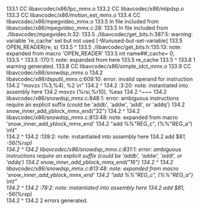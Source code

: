 133.1 CC        libavcodec/x86/lpc_mmx.o
133.2 CC        libavcodec/x86/mlpdsp.o
133.3 CC        libavcodec/x86/motion_est_mmx.o
133.4 CC        libavcodec/x86/mpegvideo_mmx.o
133.5 In file included from libavcodec/x86/mpegvideo_mmx.c:28:
133.5 In file included from ./libavcodec/mpegvideo.h:32:
133.5 ./libavcodec/get_bits.h:387:5: warning: variable 're_cache' set but not used [-Wunused-but-set-variable]
133.5     OPEN_READER(re, s)
133.5     ^
133.5 ./libavcodec/get_bits.h:135:13: note: expanded from macro 'OPEN_READER'
133.5         int name##_cache= 0;\
133.5             ^
133.5 <scratch space>:170:1: note: expanded from here
133.5 re_cache
133.5 ^
133.8 1 warning generated.
133.8 CC        libavcodec/x86/simple_idct_mmx.o
133.9 CC        libavcodec/x86/snowdsp_mmx.o
134.2 libavcodec/x86/dsputil_mmx.c:609:10: error: invalid operand for instruction
134.2         "movzx (%3,%4), %2 \n"
134.2          ^
134.2 <inline asm>:3:20: note: instantiated into assembly here
134.2 movzx (%rsi,%r10), %eax 
134.2                    ^~~~
134.2 libavcodec/x86/snowdsp_mmx.c:848:1: error: ambiguous instructions require an explicit suffix (could be 'addb', 'addw', 'addl', or 'addq')
134.2 snow_inner_add_yblock_mmx_end("32")
134.2 ^
134.2 libavcodec/x86/snowdsp_mmx.c:813:48: note: expanded from macro 'snow_inner_add_yblock_mmx_end'
134.2              "add %%"REG_c", (%%"REG_a")     \n\t"\
134.2                                                ^
134.2 <inline asm>:139:2: note: instantiated into assembly here
134.2         add $8*1, -56(%rsp)          
134.2         ^
134.2 libavcodec/x86/snowdsp_mmx.c:831:1: error: ambiguous instructions require an explicit suffix (could be 'addb', 'addw', 'addl', or 'addq')
134.2 snow_inner_add_yblock_mmx_end("16")
134.2 ^
134.2 libavcodec/x86/snowdsp_mmx.c:813:48: note: expanded from macro 'snow_inner_add_yblock_mmx_end'
134.2              "add %%"REG_c", (%%"REG_a")     \n\t"\
134.2                                                ^
134.2 <inline asm>:78:2: note: instantiated into assembly here
134.2         add $8*1, -56(%rsp)          
134.2         ^
134.2 2 errors generated.